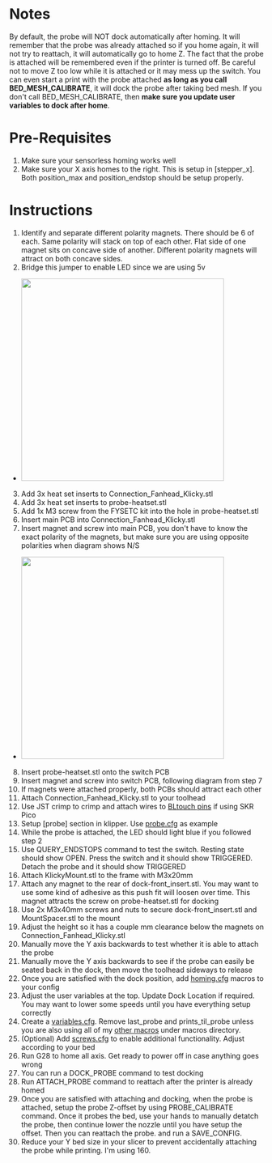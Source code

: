 # Notes
By default, the probe will NOT dock automatically after homing. It will remember that the probe was already attached so if you home again, it will not try to reattach, it will automatically go to home Z. The fact that the probe is attached will be remembered even if the printer is turned off. Be careful not to move Z too low while it is attached or it may mess up the switch. You can even start a print with the probe attached **as long as you call BED_MESH_CALIBRATE**, it will dock the probe after taking bed mesh. If you don't call BED_MESH_CALIBRATE, then **make sure you update user variables to dock after home**.

# Pre-Requisites
1. Make sure your sensorless homing works well
2. Make sure your X axis homes to the right. This is setup in [stepper_x]. Both position_max and position_endstop should be setup properly.

# Instructions
1. Identify and separate different polarity magnets. There should be 6 of each. Same polarity will stack on top of each other. Flat side of one magnet sits on concave side of another. Different polarity magnets will attract on both concave sides.
2. Bridge this jumper to enable LED since we are using 5v
* <img src="https://github.com/tanaes/whopping_Voron_mods/blob/main/pcb_klicky/Images/5v.jpeg" width=400>
3. Add 3x heat set inserts to Connection_Fanhead_Klicky.stl
4. Add 3x heat set inserts to probe-heatset.stl
5. Add 1x M3 screw from the FYSETC kit into the hole in probe-heatset.stl
6. Insert main PCB into Connection_Fanhead_Klicky.stl
7. Insert magnet and screw into main PCB, you don't have to know the exact polarity of the magnets, but make sure you are using opposite polarities when diagram shows N/S
* <img src="https://github.com/tanaes/whopping_Voron_mods/blob/main/pcb_klicky/Images/magnets.jpeg" width=400>
8. Insert probe-heatset.stl onto the switch PCB
9. Insert magnet and screw into switch PCB, following diagram from step 7
10. If magnets were attached properly, both PCBs should attract each other
11. Attach Connection_Fanhead_Klicky.stl to your toolhead
12. Use JST crimp to crimp and attach wires to [BLtouch pins](https://github.com/bigtreetech/SKR-Pico/blob/master/Hardware/BTT%20SKR%20Pico%20V1.0-PIN.pdf) if using SKR Pico
13. Setup [probe] section in klipper. Use [probe.cfg](https://github.com/cpxazn/klipper_config/blob/main/backups/fluidd-100/probe.cfg) as example
14. While the probe is attached, the LED should light blue if you followed step 2
15. Use QUERY_ENDSTOPS command to test the switch. Resting state should show OPEN. Press the switch and it should show TRIGGERED. Detach the probe and it should show TRIGGERED
16. Attach KlickyMount.stl to the frame with M3x20mm
17. Attach any magnet to the rear of dock-front_insert.stl. You may want to use some kind of adhesive as this push fit will loosen over time. This magnet attracts the screw on probe-heatset.stl for docking
18. Use 2x M3x40mm screws and nuts to secure dock-front_insert.stl and MountSpacer.stl to the mount
19. Adjust the height so it has a couple mm clearance below the magnets on Connection_Fanhead_Klicky.stl
20. Manually move the Y axis backwards to test whether it is able to attach the probe
21. Manually move the Y axis backwards to see if the probe can easily be seated back in the dock, then move the toolhead sideways to release
22. Once you are satisfied with the dock position, add [homing.cfg](https://github.com/cpxazn/klipper_config/blob/main/backups/fluidd-100/homing.cfg) macros to your config
23. Adjust the user variables at the top. Update Dock Location if required. You may want to lower some speeds until you have everything setup correctly
24. Create a [variables.cfg](https://github.com/cpxazn/klipper_config/blob/main/backups/fluidd-100/variables.cfg). Remove last_probe and prints_til_probe unless you are also using all of my [other macros](https://github.com/cpxazn/klipper_config) under macros directory.
25. (Optional) Add [screws.cfg](https://github.com/cpxazn/klipper_config/blob/main/backups/fluidd-100/screws.cfg) to enable additional functionality. Adjust according to your bed
26. Run G28 to home all axis. Get ready to power off in case anything goes wrong
27. You can run a DOCK_PROBE command to test docking
28. Run ATTACH_PROBE command to reattach after the printer is already homed
29. Once you are satisfied with attaching and docking, when the probe is attached, setup the probe Z-offset by using PROBE_CALIBRATE command. Once it probes the bed, use your hands to manually detatch the probe, then continue lower the nozzle until you have setup the offset. Then you can reattach the probe. and run a SAVE_CONFIG.
30. Reduce your Y bed size in your slicer to prevent accidentally attaching the probe while printing. I'm using 160.
